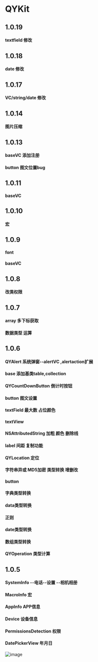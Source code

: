 # QYKit

##   1.0.19
#### textfield   修改

##   1.0.18
#### date   修改

##   1.0.17
#### VC/string/date   修改


##   1.0.14
#### 图片压缩

##   1.0.13
#### baseVC  添加注册
#### button 图文位置bug   

##   1.0.11
#### baseVC 

##   1.0.10
#### 宏

##   1.0.9
####  font
#### baseVC

##   1.0.8
####   改类权限

##   1.0.7
#### array                                      多下标获取
####  数据类型   运算

##   1.0.6
####  QYAlert                                  系统弹窗--alertVC ,alertaction扩展
####  base                                      添加基类table,collection
####  QYCountDownButton           倒计时按钮
####  button                                   图文设置
####  textField                                最大数     占位颜色
####  textView
####  NSAttributedString               加粗   颜色  删除线
####  label                                      间距    复制功能
####  QYLocation                          定位
####  字符串异或                           MD5加密  类型转换   增删改
####  button
####  字典类型转换
####  data类型转换
####  正则
####  date类型转换
####  数组类型转换
####  QYOperation                         类型计算


##   1.0.5
#### SystemInfo    --电话--设置 --相机相册
#### MacroInfo              宏
#### AppInfo              APP信息
#### Device 设备信息
#### PermissionsDetection    权限
#### DatePickerView          年月日

![image](https://github.com/MemoryKing/YJSwiftKit/blob/master/导图.png)
